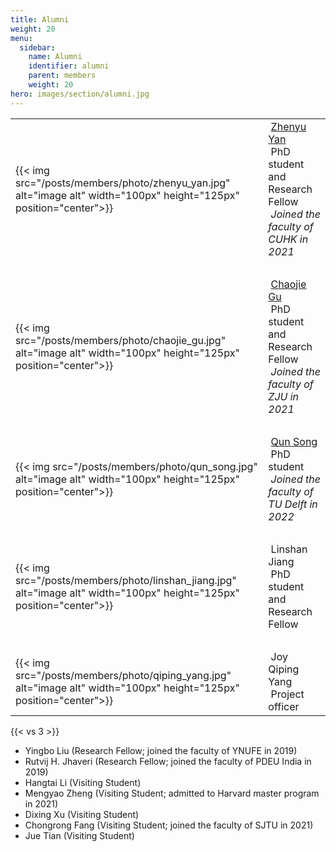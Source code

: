 ```yaml
---
title: Alumni
weight: 20
menu:
  sidebar:
    name: Alumni
    identifier: alumni
    parent: members
    weight: 20
hero: images/section/alumni.jpg
---
```

|                                                                                                                        |                                                                                                                                      |
| ---------------------------------------------------------------------------------------------------------------------- | ------------------------------------------------------------------------------------------------------------------------------------ |
| {{< img src="/posts/members/photo/zhenyu_yan.jpg" alt="image alt" width="100px" height="125px" position="center">}}    | &nbsp;[Zhenyu Yan](https://yanzhenyu.com/)</br>&nbsp;PhD student and Research Fellow </br>&nbsp;*Joined the faculty of CUHK in 2021*      |
| &nbsp;                                                                                                                 | &nbsp;                                                                                                                               |
| {{< img src="/posts/members/photo/chaojie_gu.jpg" alt="image alt" width="100px" height="125px" position="center">}}    | &nbsp;[Chaojie Gu](https://chaojiegu.github.io/)</br>&nbsp;PhD student and Research Fellow</br>&nbsp;*Joined the faculty of ZJU in 2021* |
| &nbsp;                                                                                                                 | &nbsp;                                                                                                                               |
| {{< img src="/posts/members/photo/qun_song.jpg" alt="image alt" width="100px" height="125px" position="center">}}      | &nbsp;[Qun Song](https://song-qun.github.io/)</br>&nbsp;PhD student</br>&nbsp;*Joined the faculty of TU Delft in 2022*                      |
| &nbsp;                                                                                                                 | &nbsp;                                                                                                                               |
| {{< img src="/posts/members/photo/linshan_jiang.jpg" alt="image alt" width="100px" height="125px" position="center">}} | &nbsp;Linshan Jiang</br>&nbsp;PhD student and Research Fellow                                                                    |
| &nbsp;                                                                                                                 | &nbsp;                                                                                                                               |
| {{< img src="/posts/members/photo/qiping_yang.jpg" alt="image alt" width="100px" height="125px" position="center">}}   | &nbsp;Joy Qiping Yang</br>&nbsp;Project officer                                                                                  |

{{< vs 3 >}}

- Yingbo Liu (Research Fellow; joined the faculty of YNUFE in 2019)
- Rutvij H. Jhaveri (Research Fellow; joined the faculty of PDEU India in 2019)
- Hangtai Li (Visiting Student)
- Mengyao Zheng (Visiting Student; admitted to Harvard master program in 2021)
- Dixing Xu (Visiting Student)
- Chongrong Fang (Visiting Student; joined the faculty of SJTU in 2021)
- Jue Tian (Visiting Student)
